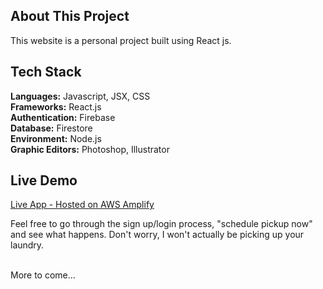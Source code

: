 
## About This Project

This website is a personal project built using React js. 

## Tech Stack

**Languages:** Javascript, JSX, CSS   
**Frameworks:** React.js  
**Authentication:** Firebase  
**Database:** Firestore  
**Environment:** Node.js    
**Graphic Editors:** Photoshop, Illustrator 

## Live Demo  

[Live App - Hosted on AWS Amplify](https://main.dy26trllym22n.amplifyapp.com/) 

Feel free to go through the sign up/login process, "schedule pickup now" and see what happens. Don't worry, I won't actually be picking up your laundry.
<br />
<br />

More to come...
